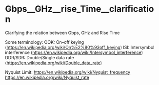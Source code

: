 # Gbps__GHz__rise_Time__clarification
Clarifying the relation between Gbps, GHz and Rise Time

Some terminology:
OOK: On–off keying  (https://en.wikipedia.org/wiki/On%E2%80%93off_keying)
ISI: Intersymbol interference  (https://en.wikipedia.org/wiki/Intersymbol_interference)
DDR/SDR: Double/Single data rate  (https://en.wikipedia.org/wiki/Double_data_rate)

Nyquist Limit:
https://en.wikipedia.org/wiki/Nyquist_frequency
https://en.wikipedia.org/wiki/Nyquist_rate

